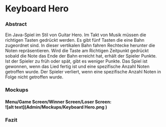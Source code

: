 # Keyboard Hero

### Abstract
Ein Java-Spiel im Stil von Guitar Hero. 
Im Takt von Musik müssen die richtigen Tasten gedrückt werden. Es gibt fünf Tasten die eine Bahn zugeordnet sind. 
In dieser vertikalen Bahn fahren Rechtecke herunter die Noten repräsentieren. Wird die Taste am Richtigen Zeitpunkt 
gedrückt sobald die Note das Ende der Bahn erreicht hat, erhält der Spieler Punkte. Ist der Spieler zu früh oder spät,
gibt es weniger Punkte. Das Spiel ist gewonnen, wenn das Lied fertig ist und eine spezifische Anzahl Noten getroffen wurde.
Der Spieler verliert, wenn eine spezifische Anzahl Noten in Folge nicht getroffen wurde.

### Mockups
#### Menu/Game Screen/Winner Screen/Loser Screen:<br>![alt text](Admin/Mockups/Keyboard Hero.png )

### Fazit